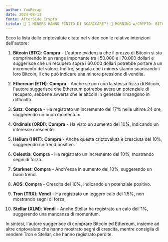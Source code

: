 ```yaml
---
author: YouRecap
date: 2024-08-13
fonte: AfterSide Crypto
titolo: 🧨 I MINERS HANNO FINITO DI SCARICARE?! 🧨 MORNING w/CRYPTO: BITCOIN / ALTCOINS [time sensitive]
---
```


Ecco la lista delle criptovalute citate nel video con le relative intenzioni dell'autore:

1. **Bitcoin (BTC)**: **Compra** - L'autore evidenzia che il prezzo di Bitcoin si sta comprimendo in un range importante tra i 50.000 e i 70.000 dollari e suggerisce che un recupero sopra i 60.000 dollari potrebbe portare a un incremento del valore. Inoltre, segnala che i miners stanno scaricando i loro Bitcoin, il che può indicare una minore pressione di vendita.

2. **Ethereum (ETH)**: **Compra** - Anche se non con la stessa forza di Bitcoin, l'autore suggerisce che Ethereum potrebbe avere un potenziale di recupero, sebbene avverta che le altcoin in generale rimangono in difficoltà.

3. **Satz**: **Compra** - Ha registrato un incremento del 17% nelle ultime 24 ore, suggerendo un buon momentum.

4. **Ordinals (ORDI)**: **Compra** - Ha visto un aumento del 10%, indicando un interesse crescente.

5. **Helium (HNT)**: **Compra** - Anche questa criptovaluta è cresciuta del 10%, suggerendo un trend positivo.

6. **Celestia**: **Compra** - Ha registrato un incremento del 10%, mostrando segni di forza.

7. **Starknet**: **Compra** - Anch'essa in aumento del 10%, suggerendo un buon trend.

8. **AOS**: **Compra** - Crescita del 10%, indicando un potenziale positivo.

9. **Tron (TRX)**: **Vendi** - Ha registrato un leggero calo del 1.5%, non mostrando segni di forza.

10. **Stellar (XLM)**: **Vendi** - Anche Stellar ha registrato un calo dell'1%, suggerendo una mancanza di momentum.

In sintesi, l'autore suggerisce di comprare Bitcoin ed Ethereum, insieme ad altre criptovalute che hanno mostrato segni di crescita, mentre consiglia di vendere Tron e Stellar, che hanno registrato perdite.
